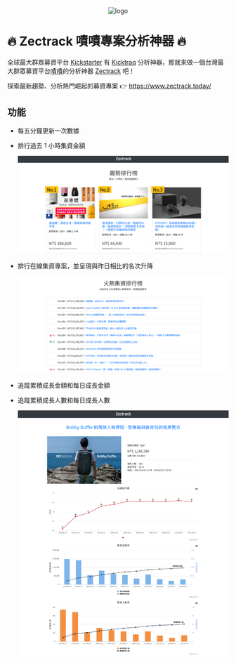 <p align="center">
  <img src="https://raw.githubusercontent.com/Lianginger/Zectrack/master/public/favicon.ico" alt="logo"/>
</p>

# 🔥 Zectrack 嘖嘖專案分析神器 🔥

全球最大群眾募資平台 [Kickstarter](https://www.kickstarter.com/) 有 [Kicktraq](https://www.kicktraq.com/) 分析神器，那就來做一個台灣最大群眾募資平台[嘖嘖](https://www.zeczec.com/)的分析神器 [Zectrack](https://www.zectrack.today/) 吧！

探索最新趨勢、分析熱門崛起的募資專案 👉 https://www.zectrack.today/

## 功能

- 每五分鐘更新一次數據
- 排行過去 1 小時集資金額

  ![trend-rank](https://github.com/Lianginger/Zectrack/blob/master/public/image/trend-rank.png)

- 排行在線集資專案，並呈現與昨日相比的名次升降

  ![today-rank](https://github.com/Lianginger/Zectrack/blob/master/public/image/today-rank.png)

- 追蹤累積成長金額和每日成長金額
- 追蹤累積成長人數和每日成長人數

  ![project](https://github.com/Lianginger/Zectrack/blob/master/public/image/project.png)
